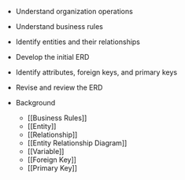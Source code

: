 - Understand organization operations
- Understand business rules
- Identify entities and their relationships
- Develop the initial ERD
- Identify attributes, foreign keys, and primary keys
- Revise and review the ERD

- Background
	- [[Business Rules]]
	- [[Entity]]
	- [[Relationship]]
	- [[Entity Relationship Diagram]]
	- [[Variable]]
	- [[Foreign Key]]
	- [[Primary Key]]